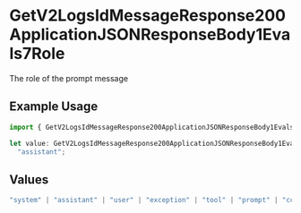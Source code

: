# GetV2LogsIdMessageResponse200ApplicationJSONResponseBody1Evals7Role

The role of the prompt message

## Example Usage

```typescript
import { GetV2LogsIdMessageResponse200ApplicationJSONResponseBody1Evals7Role } from "orq-poc-typescript-multi-env-version/models/operations";

let value: GetV2LogsIdMessageResponse200ApplicationJSONResponseBody1Evals7Role =
  "assistant";
```

## Values

```typescript
"system" | "assistant" | "user" | "exception" | "tool" | "prompt" | "correction" | "expected_output"
```